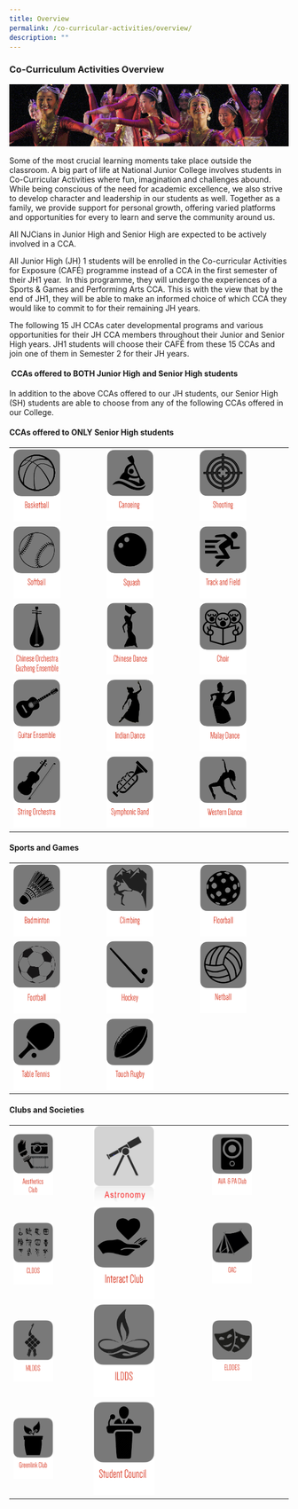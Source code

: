 ```yaml
---
title: Overview
permalink: /co-curricular-activities/overview/
description: ""
---
```

### Co-Curriculum Activities Overview

![](/images/cca1.png)

Some of the most crucial learning moments take place outside the classroom. A big part of life at National Junior College involves students in Co-Curricular Activities where fun, imagination and challenges abound. While being conscious of the need for academic excellence, we also strive to develop character and leadership in our students as well. Together as a family, we provide support for personal growth, offering varied platforms and opportunities for every to learn and serve the community around us.

All NJCians in Junior High and Senior High are expected to be actively involved in a CCA.  

All Junior High (JH) 1 students will be enrolled in the Co-curricular Activities for Exposure (CAFÉ) programme instead of a CCA in the first semester of their JH1 year.  In this programme, they will undergo the experiences of a Sports & Games and Performing Arts CCA. This is with the view that by the end of JH1, they will be able to make an informed choice of which CCA they would like to commit to for their remaining JH years.

The following 15 JH CCAs cater developmental programs and various opportunities for their JH CCA members throughout their Junior and Senior High years. JH1 students will choose their CAFÉ from these 15 CCAs and join one of them in Semester 2 for their JH years.

####  CCAs offered to BOTH Junior High and Senior High students
 
 In addition to the above CCAs offered to our JH students, our Senior High (SH) students are able to choose from any of the following CCAs offered in our College.

#### CCAs offered to ONLY Senior High students

|  |  |  |
|---|---|---|
|<a href="web"><img style="width:55%" src="/images/c1.png"></a>  |<a href="web"><img style="width:55%" src="/images/c2.png"></a>  | <a href="web"><img style="width:55%" src="/images/c3.png"></a> |
|<a href="web"><img style="width:55%" src="/images/c4.png"></a>  | <a href="web"><img style="width:55%" src="/images/c5.png"></a> | <a href="web"><img style="width:55%" src="/images/c6.png"></a> |
| <a href="web"><img style="width:55%" src="/images/c7.png"></a> | <a href="web"><img style="width:55%" src="/images/c8.png"></a> | <a href="web"><img style="width:55%" src="/images/c9.png"></a> |
|<a href="web"><img style="width:55%" src="/images/c10.png"></a>  | <a href="web"><img style="width:55%" src="/images/c11.png"></a> | <a href="web"><img style="width:55%" src="/images/c12.png"></a> |
| <a href="web"><img style="width:55%" src="/images/c13.png"></a> | <a href="web"><img style="width:55%" src="/images/c14.png"></a> | <a href="web"><img style="width:55%" src="/images/c15.png"></a> |

#### Sports and Games
|  |  |  |
|---|---|---|
| <a href="web"><img style="width:55%" src="/images/c16.png"></a> | <a href="web"><img style="width:55%" src="/images/c17.png"></a> | <a href="web"><img style="width:55%" src="/images/c18.png"></a> |
|  <a href="web"><img style="width:55%" src="/images/c19.png"></a>| <a href="web"><img style="width:55%" src="/images/c20.png"></a> |<a href="web"><img style="width:55%" src="/images/c21.png"></a>  |
|<a href="web"><img style="width:55%" src="/images/c22.png"></a>  | <a href="web"><img style="width:55%" src="/images/c23.png"></a> |  |



#### Clubs and Societies


|  |  |  |
|---|---|---|
|<a href="web"><img style="width:55%" src="/images/c24.png"></a> | <a href="web"><img style="width:55%" src="/images/c25.png"></a> | <a href="web"><img style="width:55%" src="/images/c26.png"></a> |
| <a href="web"><img style="width:55%" src="/images/c27.png"></a> | <a href="web"><img style="width:55%" src="/images/c28.png"></a> | <a href="web"><img style="width:55%" src="/images/c29.png"></a> |
| <a href="web"><img style="width:55%" src="/images/c30.png"></a> | <a href="web"><img style="width:55%" src="/images/c31.png"></a> | <a href="web"><img style="width:55%" src="/images/c32.png"></a> |
| <a href="web"><img style="width:55%" src="/images/c33.png"></a> | <a href="web"><img style="width:55%" src="/images/c34.png"></a> |  |